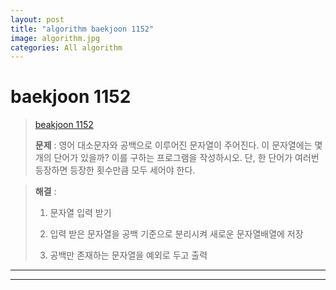 ```yaml
---  
layout: post  
title: "algorithm baekjoon 1152"  
image: algorithm.jpg  
categories: All algorithm  
---  
```


# baekjoon 1152  

> [beakjoon 1152](https://www.acmicpc.net/problem/1152)  
>   
> **문제** :  영어 대소문자와 공백으로 이루어진 문자열이 주어진다. 이 문자열에는 몇개의 단어가 있을까? 이를 구하는 프로그램을 작성하시오. 단, 한 단어가 여러번 등장하면 등장한 횟수만큼 모두 세어야 한다.

> **해결** :  
> 1. 문자열 입력 받기  
> 
> 2. 입력 받은 문자열을 공백 기준으로 분리시켜 새로운 문자열배열에 저장  
> 
> 3. 공백만 존재하는 문자열을 예외로 두고 출력  

---  

<script src="https://gist.github.com/nnlog/b33cd0323d7f89658d63fb4822347354.js"></script>  

---   
